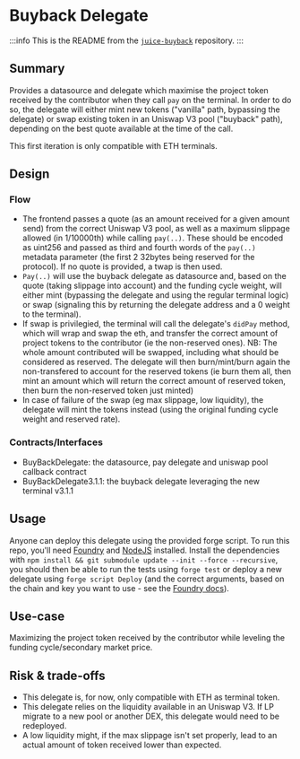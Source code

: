 # Buyback Delegate

:::info
This is the README from the [`juice-buyback`](https://github.com/jbx-protocol/juice-buyback.git) repository.
:::

## Summary

Provides a datasource and delegate which maximise the project token received by the contributor when they call `pay` on the terminal. In order to do so, the delegate will either mint new tokens ("vanilla" path, bypassing the delegate) or swap existing token in an Uniswap V3 pool ("buyback" path), depending on the best quote available at the time of the call.

This first iteration is only compatible with ETH terminals.

## Design

### Flow

- The frontend passes a quote (as an amount received for a given amount send) from the correct Uniswap V3 pool, as well as a maximum slippage allowed (in 1/10000th) while calling `pay(..)`. These should be encoded as uint256 and passed as third and fourth words of the `pay(..)` metadata parameter (the first 2 32bytes being reserved for the protocol). If no quote is provided, a twap is then used.
- `Pay(..)` will use the buyback delegate as datasource and, based on the quote (taking slippage into account) and the funding cycle weight, will either mint (bypassing the delegate and using the regular terminal logic) or swap (signaling this by returning the delegate address and a 0 weight to the terminal).
- If swap is privilegied, the terminal will call the delegate's `didPay` method, which will wrap and swap the eth, and transfer the correct amount of project tokens to the contributor (ie the non-reserved ones).
  NB: The whole amount contributed will be swapped, including what should be considered as reserved. The delegate will then burn/mint/burn again the non-transfered to account for the reserved tokens (ie burn them all, then mint an amount which will return the correct amount of reserved token, then burn the non-reserved token just minted)
- In case of failure of the swap (eg max slippage, low liquidity), the delegate will mint the tokens instead (using the original funding cycle weight and reserved rate).

### Contracts/Interfaces

- BuyBackDelegate: the datasource, pay delegate and uniswap pool callback contract
- BuyBackDelegate3.1.1: the buyback delegate leveraging the new terminal v3.1.1

## Usage

Anyone can deploy this delegate using the provided forge script.
To run this repo, you'll need [Foundry](https://book.getfoundry.sh/) and [NodeJS](https://nodejs.dev/en/learn/how-to-install-nodejs/) installed.
Install the dependencies with `npm install && git submodule update --init --force --recursive`, you should then be able to run the tests using `forge test` or deploy a new delegate using `forge script Deploy` (and the correct arguments, based on the chain and key you want to use - see the [Foundry docs](https://book.getfoundry.sh/)).

## Use-case

Maximizing the project token received by the contributor while leveling the funding cycle/secondary market price.

## Risk & trade-offs

- This delegate is, for now, only compatible with ETH as terminal token.
- This delegate relies on the liquidity available in an Uniswap V3. If LP migrate to a new pool or another DEX, this delegate would need to be redeployed.
- A low liquidity might, if the max slippage isn't set properly, lead to an actual amount of token received lower than expected.
